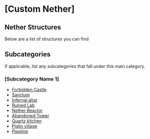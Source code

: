 ﻿# [Custom Nether]

## Nether Structures
Below are a list of structures you can find

## Subcategories
If applicable, list any subcategories that fall under this main category.

### [Subcategory Name 1]
- [Forbidden Castle](forbiddencastle)
- [Sanctum](sanctum)
- [Infernal altar](infernalaltar)
- [Ruined Lab](ruinedlab)
- [Nether Reactor](netherreactor)
- [Abandoned Tower](abandonedtower)
- [Quartz kitchen](quartzkitchen)
- [Piglin village](piglinvillage)
- [Pipeline](pipeline)
